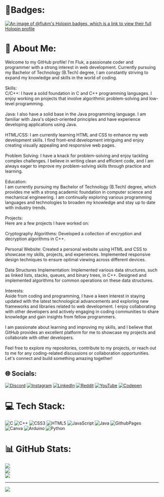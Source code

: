 # 👾Badges:
[![An image of @flukm's Holopin badges, which is a link to view their full Holopin profile](https://holopin.me/flukm)](https://holopin.io/@flukm)

# 💫 About Me:
Welcome to my GitHub profile! I'm Fluk, a passionate coder and programmer with a strong interest in web development. Currently pursuing my Bachelor of Technology (B.Tech) degree, I am constantly striving to expand my knowledge and skills in the world of coding.<br><br>Skills:<br>C/C++: I have a solid foundation in C and C++ programming languages. I enjoy working on projects that involve algorithmic problem-solving and low-level programming.<br><br>Java: I also have a solid base in the Java programming language. I am familiar with Java's object-oriented principles and have experience developing applications using Java.<br><br>HTML/CSS: I am currently learning HTML and CSS to enhance my web development skills. I find front-end development intriguing and enjoy creating visually appealing and responsive web pages.<br><br>Problem Solving: I have a knack for problem-solving and enjoy tackling complex challenges. I believe in writing clean and efficient code, and I am always eager to improve my problem-solving skills through practice and learning.<br><br>Education:<br>I am currently pursuing my Bachelor of Technology (B.Tech) degree, which provides me with a strong academic foundation in computer science and mechanical engineering. I am continually exploring various programming languages and technologies to broaden my knowledge and stay up to date with industry trends.<br><br>Projects:<br>Here are a few projects I have worked on:<br><br>Cryptography Algorithms: Developed a collection of encryption and decryption algorithms in C++.<br><br>Personal Website: Created a personal website using HTML and CSS to showcase my skills, projects, and experiences. Implemented responsive design techniques to ensure optimal viewing across different devices.<br><br>Data Structures Implementation: Implemented various data structures, such as linked lists, stacks, queues, and binary trees, in C++. Designed and implemented algorithms for common operations on these data structures.<br><br>Interests:<br>Aside from coding and programming, I have a keen interest in staying updated with the latest technological advancements and exploring new frameworks and libraries related to web development. I enjoy collaborating with other developers and actively engaging in coding communities to share knowledge and gain insights from fellow programmers.<br><br>I am passionate about learning and improving my skills, and I believe that GitHub provides an excellent platform for me to showcase my projects and collaborate with other developers.<br><br>Feel free to explore my repositories, contribute to my projects, or reach out to me for any coding-related discussions or collaboration opportunities. Let's connect and build something amazing together!


## 🌐 Socials:
[![Discord](https://img.shields.io/badge/Discord-%237289DA.svg?logo=discord&logoColor=white)](https://discord.gg/https://discord.com/invite/5rgW3cJTPM) [![Instagram](https://img.shields.io/badge/Instagram-%23E4405F.svg?logo=Instagram&logoColor=white)](https://instagram.com/https://www.instagram.com/vxrunrxj) [![LinkedIn](https://img.shields.io/badge/LinkedIn-%230077B5.svg?logo=linkedin&logoColor=white)](https://linkedin.com/in/https://www.linkedin.com/in/varunraj-desai-7b208425a/) [![Reddit](https://img.shields.io/badge/Reddit-%23FF4500.svg?logo=Reddit&logoColor=white)](https://reddit.com/user/https://www.reddit.com/user/FlukM) [![YouTube](https://img.shields.io/badge/YouTube-%23FF0000.svg?logo=YouTube&logoColor=white)](https://youtube.com/@https://www.youtube.com/@flukmav) [![Codepen](https://img.shields.io/badge/Codepen-000000?style=for-the-badge&logo=codepen&logoColor=white)](https://codepen.io/https://codepen.io/FluKM) 

# 💻 Tech Stack:
![C](https://img.shields.io/badge/c-%2300599C.svg?style=plastic&logo=c&logoColor=white) ![C++](https://img.shields.io/badge/c++-%2300599C.svg?style=plastic&logo=c%2B%2B&logoColor=white) ![CSS3](https://img.shields.io/badge/css3-%231572B6.svg?style=plastic&logo=css3&logoColor=white) ![HTML5](https://img.shields.io/badge/html5-%23E34F26.svg?style=plastic&logo=html5&logoColor=white) ![JavaScript](https://img.shields.io/badge/javascript-%23323330.svg?style=plastic&logo=javascript&logoColor=%23F7DF1E) ![Java](https://img.shields.io/badge/java-%23ED8B00.svg?style=plastic&logo=openjdk&logoColor=white) ![GithubPages](https://img.shields.io/badge/github%20pages-121013?style=plastic&logo=github&logoColor=white) ![Canva](https://img.shields.io/badge/Canva-%2300C4CC.svg?style=plastic&logo=Canva&logoColor=white) ![Arduino](https://img.shields.io/badge/-Arduino-00979D?style=plastic&logo=Arduino&logoColor=white) ![Python](https://img.shields.io/badge/python-3670A0?style=plastic&logo=python&logoColor=ffdd54)
# 📊 GitHub Stats:
![](https://github-readme-stats.vercel.app/api?username=FluKM&theme=chartreuse-dark&hide_border=false&include_all_commits=false&count_private=false)<br/>
![](https://github-readme-streak-stats.herokuapp.com/?user=FluKM&theme=chartreuse-dark&hide_border=false)<br/>
![](https://github-readme-stats.vercel.app/api/top-langs/?username=FluKM&theme=chartreuse-dark&hide_border=false&include_all_commits=false&count_private=false&layout=compact)

---
[![](https://visitcount.itsvg.in/api?id=FluKM&icon=7&color=0)](https://visitcount.itsvg.in)

<!-- Proudly created with GPRM ( https://gprm.itsvg.in ) -->
